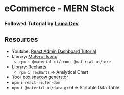 # eCommerce - MERN Stack
### Followed Tutorial by [Lama Dev](https://www.youtube.com/c/LamaDev)

## Resources
*  Youtube: [React Admin Dashboard Tutorial](https://www.youtube.com/watch?v=aTPkos3LKi8&ab_channel=LamaDev)
* Library: [Material Icons](https://mui.com/material-ui/material-icons/)
  * `npm i @material-ui/icons @material-ui/core`
* Library: [Recharts](https://recharts.org/en-US/)
  * `npm i recharts` => Analytical Chart
* Tool: [box shadow generator](https://html-css-js.com/css/generator/box-shadow/)
* `npm i react-router-dom`
* `npm i @material-ui/data-grid` => Sortable Data Table
